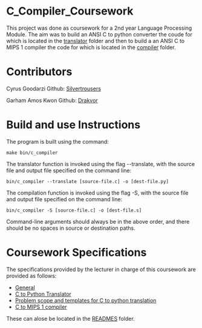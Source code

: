 # C_Compiler_Coursework
This project was done as coursework for a 2nd year Language Processing Module. 
The aim was to build an ANSI C to python converter the coude for which is located in the 
[translator](https://github.com/Silvertrousers/C_Compiler_Coursework/tree/master/translator) folder 
and then to build a an ANSI C to MIPS 1 compiler the code for which is located in the 
[compiler](https://github.com/Silvertrousers/C_Compiler_Coursework/tree/master/compiler) folder. 

# Contributors

Cyrus Goodarzi
Github: [Silvertrousers](https://github.com/Silvertrousers)

Garham Amos Kwon
Github: [Drakvor](https://github.com/Drakvor)

# Build and use Instructions

The program is built using the command:
<pre><code>make bin/c_compiler
</code></pre>

The translator function is invoked using the flag --translate, with the source file and output file specified on the command line:

<pre><code>bin/c_compiler --translate [source-file.c] -o [dest-file.py]
</code></pre>

The compilation function is invoked using the flag -S, with the source file and output file specified on the command line:

<pre><code>bin/c_compiler -S [source-file.c] -o [dest-file.s]
</code></pre>
Command-line arguments should always be in the above order, and there should be no spaces in source or destination paths.
# Coursework Specifications
The specifications provided by the lecturer in charge of this coursework are provided as follows:
- [General](https://github.com/Silvertrousers/C_Compiler_Coursework/blob/master/READMES/CW_spec_readme.md)
- [C to Python Translator](https://github.com/Silvertrousers/C_Compiler_Coursework/blob/master/READMES/c_translator.md)
- [Problem scope and templates for C to python translation
](https://github.com/Silvertrousers/C_Compiler_Coursework/blob/master/READMES/c_translator_templates.md)
- [C to MIPS 1 compiler](https://github.com/Silvertrousers/C_Compiler_Coursework/blob/master/READMES/c_compiler.md)

These can alose be located in the [READMES](https://github.com/Silvertrousers/C_Compiler_Coursework/tree/master/READMES) folder.
